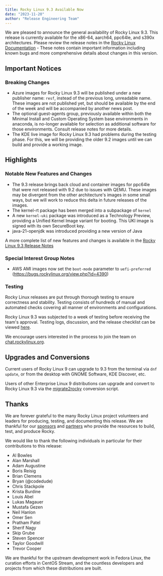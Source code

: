 ```yaml
---
title: Rocky Linux 9.3 Available Now
date: "2023-11-20"
author: "Release Engineering Team"
---
```


We are pleased to announce the general availability of Rocky Linux 9.3. This release is currently available for the x86-64, aarch64, ppc64le, and s390x architectures. Please review the release notes in the [Rocky Linux Documentation](https://docs.rockylinux.org/release_notes/9_3) - These notes contain important information including known bugs and more comprehensive details about changes in this version.

## Important Notices

### Breaking Changes

- Azure images for Rocky Linux 9.3 will be published under a new publisher name: `resf`, instead of the previous long, unreadable name. These images are not published yet, but should be available by the end of the week and will be accompanied by another news post.
- The optional guest-agents group, previously available within both the Minimal Install and Custom Operating System base environments in anaconda, is no-longer available for selection as additional software for those environments. Consult release notes for more details.
- The KDE live image for Rocky Linux 9.3 had problems during the testing phase. For this, we will be providing the older 9.2 images until we can build and provide a working image.

## Highlights

### Notable New Features and Changes

- The 9.3 release brings back cloud and container images for ppc64le that were not released with 9.2 due to issues with QEMU. These images may be divergent from the other architecture's images in some small ways, but we will work to reduce this delta in future releases of the images.
- The kernel-rt package has been merged into a subpackage of `kernel`
- A new `kernel-uki` package was introduced as a Technology Preview, providing a Unified Kernel Image variant for booting. This UKI image is signed with its own SecureBoot key.
- java-21-openjdk was introduced providing a new version of Java

A more complete list of new features and changes is available in the [Rocky Linux 9.3 Release Notes](https://docs.rockylinux.org/release_notes/9_3)

### Special Interest Group Notes

- AWS AMI images now set the `boot-mode` parameter to `uefi-preferred` (https://bugs.rockylinux.org/view.php?id=4390)

### Testing

Rocky Linux releases are put through thorough testing to ensure correctness and stability. Testing consists of hundreds of manual and automated checks covering all manner of environments and configurations.

Rocky Linux 9.3 was subjected to a week of testing before receiving the team's approval. Testing logs, discussion, and the release checklist can be viewed [here](https://chat.rockylinux.org/rocky-linux/channels/rocky-release-v93).

We encourage users interested in the process to join the team on [chat.rockylinux.org](https://chat.rockylinux.org/rocky-linux/channels/testing).

## Upgrades and Conversions

Current users of Rocky Linux 9 can upgrade to 9.3 from the terminal via `dnf update`, or from the desktop with GNOME Software, KDE Discover, etc.

Users of other Enterprise Linux 9 distributions can upgrade and convert to Rocky Linux 9.3 via the [migrate2rocky](https://github.com/rocky-linux/rocky-tools/blob/main/migrate2rocky/migrate2rocky9.sh) conversion script.

## Thanks

We are forever grateful to the many Rocky Linux project volunteers and leaders for producing, testing, and documenting this release. We are thankful for our [sponsors](/sponsors) and [partners](/partners) who provide the resources to build, test, and produce Rocky.

We would like to thank the following individuals in particular for their contributions to this release:

- Al Bowles
- Alan Marshall
- Adam Augustine
- Boris Reisig
- Brian Clemens
- Bryan (@codedude)
- Chris Stackpole
- Krista Burdine
- Louis Abel
- Lukas Magauer
- Mustafa Gezen
- Neil Hanlon
- Omer Sen
- Pratham Patel
- Sherif Nagy
- Skip Grube
- Steven Spencer
- Taylor Goodwill
- Trevor Cooper

We are thankful for the upstream development work in Fedora Linux, the curation efforts in CentOS Stream, and the countless developers and projects from which these distributions are built.
